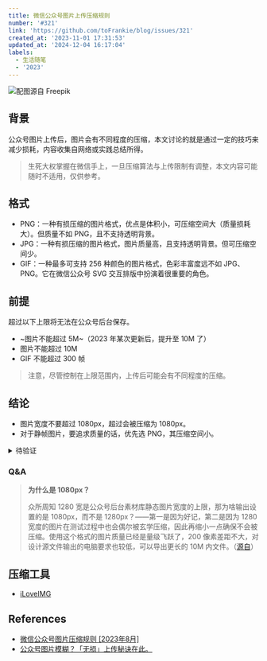```yaml
---
title: 微信公众号图片上传压缩规则
number: '#321'
link: 'https://github.com/toFrankie/blog/issues/321'
created_at: '2023-11-01 17:31:53'
updated_at: '2024-12-04 16:17:04'
labels:
  - 生活随笔
  - '2023'
---
```


![配图源自 Freepik](https://cdn.jsdelivr.net/gh/toFrankie/blog@main/images/2023/11/1699607726108.jpg)

## 背景

公众号图片上传后，图片会有不同程度的压缩，本文讨论的就是通过一定的技巧来减少损耗，内容收集自网络或实践总结所得。

> 生死大权掌握在微信手上，一旦压缩算法与上传限制有调整，本文内容可能随时不适用，仅供参考。


## 格式

- PNG：一种有损压缩的图片格式，优点是体积小，可压缩空间大（质量损耗大）。但质量不如 PNG，且不支持透明背景。
- JPG：一种有损压缩的图片格式，图片质量高，且支持透明背景。但可压缩空间少。
- GIF：一种最多可支持 256 种颜色的图片格式，色彩丰富度远不如 JPG、PNG。它在微信公众号 SVG 交互排版中扮演着很重要的角色。

## 前提

超过以下上限将无法在公众号后台保存。

- ~图片不能超过 5M~（2023 年某次更新后，提升至 10M 了）
- 图片不能超过 10M
- GIF 不能超过 300 帧

> 注意，尽管控制在上限范围内，上传后可能会有不同程度的压缩。

## 结论

- 图片宽度不要超过 1080px，超过会被压缩为 1080px。
- 对于静帧图片，要追求质量的话，优先选 PNG，其压缩空间小。


<details>
    <summary>待验证</summary>
    
- GIF 帧数大于 60 帧，不被压缩
- GIF 帧数小于 60 帧：
    - 宽度小于等于 640px，不被压缩
    - 宽度大于 640px，被压缩为 640px
</details>

### Q&A

> **为什么是 1080px？**
>
> 众所周知 1280 宽是公众号后台素材库静态图片宽度的上限，那为啥输出设置的是 1080px，而不是 1280px？——第一是因为好记，第二是因为 1280 宽度的图片在测试过程中也会偶尔被玄学压缩，因此再缩小一点确保不会被压缩。使用这个格式的图片质量已经是量级飞跃了，200 像素差距不大，对设计源文件输出的电脑要求也较低，可以导出更长的 10M 内文件。（[源自](https://mp.weixin.qq.com/s/NnCfLDIkz_z-LeZy-P3lmg)）


## 压缩工具

- [iLoveIMG](https://www.iloveimg.com/compress-image)


## References

- [微信公众号图片压缩规则 [2023年8月]](https://zhuanlan.zhihu.com/p/37782158)
- [公众号图片模糊？「无损」上传秘诀在此。](https://mp.weixin.qq.com/s/NnCfLDIkz_z-LeZy-P3lmg)
